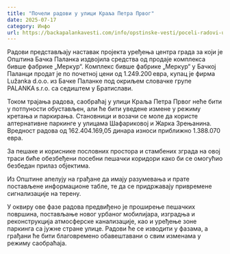 ```yaml
---
title: "Почели радови у улици Краља Петра Првог"
date: 2025-07-17
category: Инфо
url: https://backapalankavesti.com/info/opstinske-vesti/poceli-radovi-u-ulici-kralja-petra-prvog/
---
```


Радови представљају наставак пројекта уређења центра града за који је Општина Бачка Паланка издвојила средства од продаје комплекса бивше фабрике „Меркур“. Комплекс бивше фабрике „Меркур“ у Бачкој Паланци продат је по почетној цени од 1.249.200 евра, купац је фирма Lužanka d.o.o. из Бачке Паланке под окриљем словачке групе PALANKA s.r.o. са седиштем у Братислави.

Током трајања радова, саобраћај у улици Краља Петра Првог неће бити у потпуности обустављен, али ће бити уведене измене у режиму кретања и паркирања. Становници и возачи се моле да користе алтернативне паркинге у улицама Шафариковој и Жарка Зрењанина. Вредност радова од 162.404.169,05 динара износи приближно 1.388.070 евра.

За пешаке и кориснике пословних простора и стамбених зграда на овој траси биће обезбеђени посебни пешачки коридори како би се омогућио безбедан прилаз објектима.

Из Општине апелују на грађане да имају разумевања и прате постављене информационе табле, те да се придржавају привремене сигнализације на терену.

У оквиру ове фазе радова предвиђено је проширење пешачких површина, постављање новог урбаног мобилијара, изградња и реконструкција атмосферске канализације, као и уређење зоне паркинга са јужне стране улице. Радови ће се изводити у фазама, а грађани ће бити благовремено обавештавани о свим изменама у режиму саобраћаја.
